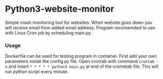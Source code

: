 # Python3-website-monitor
Simple crash monitoring tool for websites. When website goes down you will receive email from added email address. Program recomemded to use with Linux Cron job by scheduling main.py.
### Usage
Dockerfile can be used for testing program in container. First add your own parameters inside the config.py file.
Open crontab  with command `crontab -e` and insert `* * * * * python3 main.py` at end of the crometab file. This will run python script every minute.

